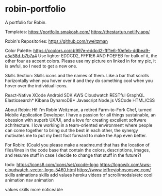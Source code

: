 # robin-portfolio
A portfolio for Robin.

Templates:
https://portfolio.smakosh.com/
https://thestartup.netlify.app/

Robin's Repositories:
https://github.com/rweitzman

Color Palette:
https://coolors.co/cb997e-eddcd2-fff1e6-f0efeb-ddbea9-a5a58d-b7b7a4
Use lighter EDDCD2, FFF1E6 AND FOEFEB for bulk of it, the other four as accent colors. Please use my picture on linked in for my pic, it is awful, so I need to get a new one.

Skills Section:
Skills icons and the names of them. Like a bar that scrolls horizontally when you hover over it and they do something cool when you hover over the individual icons.

React-Native
XCode
Android SDK
AWS
Cloudwatch
RESTful
GraphQL
Elasticsearch*
Kibana
DynamoDB*
Javascript
Node.js
VSCode
HTML/CSS

About Robin:
Hi! I'm Robin Weitzman, a retired Farm-to-Fork Chef, turned Mobile Application Developer. I have a passion for all things sustainable, an obession with superb UX/UI, and a love for creating excellent software achritecture. I love working in a team-oriented environment where people can come together to bring out the best in each other, the synergy motivates me to put my best foot forward to make the App even better.

For Robin:
(Could you please make a readme.md that has the location of files/lines in the code base that contain the colors, descriptions, images, and resume stuff in case I decide to change that stuff in the future?)

todo:
https://icons8.com/icons/set/xcode-logo
https://logowik.com/aws-cloudwatch-vector-logo-5460.html
https://www.jeffreyjohnsonswe.com/
skills animations
skills add
values
heroku
videos of scroll/modals/etc
cool animation
nav animation

values skills more noticeable